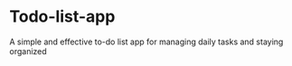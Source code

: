 # Todo-list-app
A simple and effective to-do list app for managing daily tasks and staying organized
